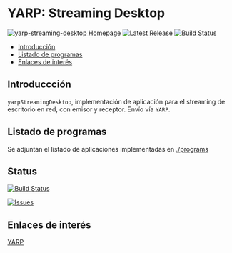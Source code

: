 # YARP: Streaming Desktop
[![yarp-streaming-desktop Homepage](https://img.shields.io/badge/yarp_streaming_desktop-develop-orange.svg)](https://github.com/davidvelascogarcia/yarp-streaming-desktop/tree/develop/docs) [![Latest Release](https://img.shields.io/github/tag/davidvelascogarcia/yarp-streaming-desktop.svg?label=Latest%20Release)](https://github.com/davidvelascogarcia/yarp-streaming-desktop/tags) [![Build Status](https://travis-ci.org/davidvelascogarcia/yarp-streaming-desktop.svg?branch=master)](https://travis-ci.org/davidvelascogarcia/yarp-streaming-desktop)


- [Introducción](#introducción)
- [Listado de programas](#listado-de-programas)
- [Enlaces de interés](#enlaces-de-interés)

## Introduccción

`yarpStreamingDesktop`, implementación de aplicación para el streaming de escritorio en red, con emisor y receptor. Envío vía `YARP`.

## Listado de programas

Se adjuntan el listado de aplicaciones implementadas en [./programs](./programs)

## Status

[![Build Status](https://travis-ci.org/davidvelascogarcia/yarp-streaming-desktop.svg?branch=master)](https://travis-ci.org/davidvelascogarcia/yarp-streaming-desktop)

[![Issues](https://img.shields.io/github/issues/davidvelascogarcia/yarp-streaming-desktop.svg?label=Issues)](https://github.com/davidvelascogarcia/yarp-streaming-desktop/issues)

## Enlaces de interés

[YARP](http://www.yarp.it/)
